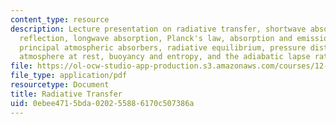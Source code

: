 ```yaml
---
content_type: resource
description: Lecture presentation on radiative transfer, shortwave absorption, shortwave
  reflection, longwave absorption, Planck's law, absorption and emission in a gas,
  principal atmospheric absorbers, radiative equilibrium, pressure distribution in
  atmosphere at rest, buoyancy and entropy, and the adiabatic lapse rate.
file: https://ol-ocw-studio-app-production.s3.amazonaws.com/courses/12-842-climate-physics-and-chemistry-fall-2008/0ebee4715bda020255886170c507386a_part3_lec2.pdf
file_type: application/pdf
resourcetype: Document
title: Radiative Transfer
uid: 0ebee471-5bda-0202-5588-6170c507386a
---
```

